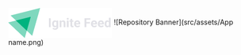 <img src="https://github.com/daniellichotti/ignite-feed/blob/main/src/assets/App%20name.png" alt="" align="center"/>
![Repository Banner](src/assets/App name.png)
